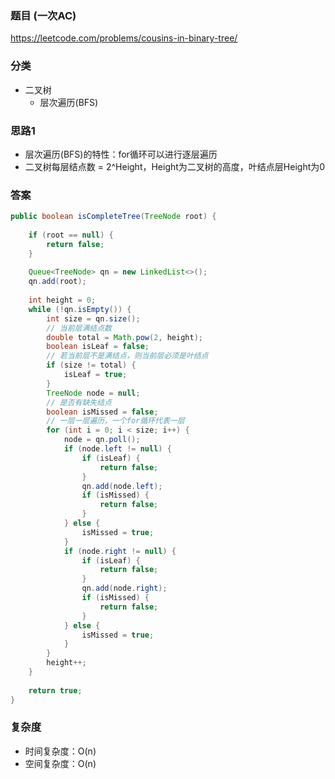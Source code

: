 ### 题目 (一次AC)
https://leetcode.com/problems/cousins-in-binary-tree/

### 分类
* 二叉树
    * 层次遍历(BFS)

### 思路1
* 层次遍历(BFS)的特性：for循环可以进行逐层遍历
* 二叉树每层结点数 = 2^Height，Height为二叉树的高度，叶结点层Height为0

### 答案
```java
public boolean isCompleteTree(TreeNode root) {
    
    if (root == null) {
        return false;
    }
    
    Queue<TreeNode> qn = new LinkedList<>();
    qn.add(root);
    
    int height = 0;
    while (!qn.isEmpty()) {
        int size = qn.size();
        // 当前层满结点数
        double total = Math.pow(2, height);
        boolean isLeaf = false;
        // 若当前层不是满结点，则当前层必须是叶结点
        if (size != total) {
            isLeaf = true;
        }
        TreeNode node = null;
        // 是否有缺失结点
        boolean isMissed = false;
        // 一层一层遍历，一个for循环代表一层
        for (int i = 0; i < size; i++) {
            node = qn.poll();
            if (node.left != null) {
                if (isLeaf) {
                    return false;
                }
                qn.add(node.left);
                if (isMissed) {
                    return false;
                }
            } else {
                isMissed = true;
            }
            if (node.right != null) {
                if (isLeaf) {
                    return false;
                }
                qn.add(node.right);
                if (isMissed) {
                    return false;
                }
            } else {
                isMissed = true;
            }
        }
        height++;
    }
    
    return true;
}
```

### 复杂度
* 时间复杂度：O(n)
* 空间复杂度：O(n)
